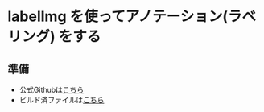 # labelImg を使ってアノテーション(ラベリング) をする

## 準備
* 公式Githubは[こちら](https://github.com/heartexlabs/labelImg)
* ビルド済ファイルは[こちら](https://github.com/heartexlabs/labelImg/releases/)
